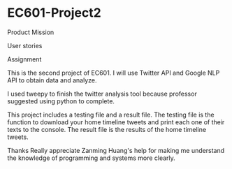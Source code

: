 # EC601-Project2
Product Mission

User stories

Assignment

This is the second project of EC601. I will use Twitter API and Google NLP API to obtain data and analyze.

I used tweepy to finish the twitter analysis tool because professor suggested using python to complete.

This project includes a testing file and a result file. The testing file is the function to download your home timeline tweets and print each one of their texts to the console. The result file is the results of the home timeline tweets.

Thanks
Really appreciate Zanming Huang's help for making me understand the knowledge of programming and systems more clearly.
